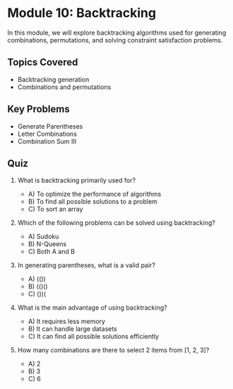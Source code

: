 # Module 10: Backtracking

In this module, we will explore backtracking algorithms used for generating combinations, permutations, and solving constraint satisfaction problems.

## Topics Covered
- Backtracking generation
- Combinations and permutations

## Key Problems
- Generate Parentheses
- Letter Combinations
- Combination Sum III

## Quiz

1. What is backtracking primarily used for?
   - A) To optimize the performance of algorithms
   - B) To find all possible solutions to a problem
   - C) To sort an array

2. Which of the following problems can be solved using backtracking?
   - A) Sudoku
   - B) N-Queens
   - C) Both A and B

3. In generating parentheses, what is a valid pair?
   - A) (())
   - B) (()()
   - C) ())(

4. What is the main advantage of using backtracking?
   - A) It requires less memory
   - B) It can handle large datasets
   - C) It can find all possible solutions efficiently

5. How many combinations are there to select 2 items from [1, 2, 3]?
   - A) 2
   - B) 3
   - C) 6
